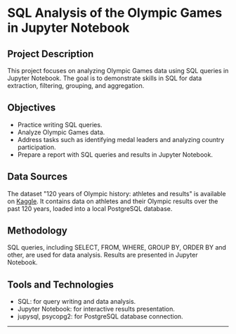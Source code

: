 
# SQL Analysis of the Olympic Games in Jupyter Notebook

## Project Description
This project focuses on analyzing Olympic Games data using SQL queries in Jupyter Notebook. The goal is to demonstrate skills in SQL for data extraction, filtering, grouping, and aggregation.

## Objectives
- Practice writing SQL queries.
- Analyze Olympic Games data.
- Address tasks such as identifying medal leaders and analyzing country participation.
- Prepare a report with SQL queries and results in Jupyter Notebook.

## Data Sources
The dataset "120 years of Olympic history: athletes and results" is available on [Kaggle](https://www.kaggle.com/datasets/heesoo37/120-years-of-olympic-history-athletes-and-results?select=athlete_events.csv). It contains data on athletes and their Olympic results over the past 120 years, loaded into a local PostgreSQL database.

## Methodology
SQL queries, including SELECT, FROM, WHERE, GROUP BY, ORDER BY and other, are used for data analysis. Results are presented in Jupyter Notebook.

## Tools and Technologies
- SQL: for query writing and data analysis.
- Jupyter Notebook: for interactive results presentation.
- jupysql, psycopg2: for PostgreSQL database connection.

---
